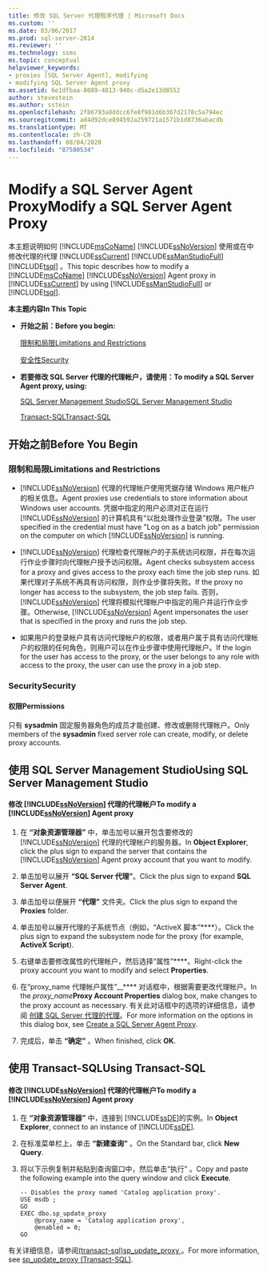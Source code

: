 ```yaml
---
title: 修改 SQL Server 代理程序代理 | Microsoft Docs
ms.custom: ''
ms.date: 03/06/2017
ms.prod: sql-server-2014
ms.reviewer: ''
ms.technology: ssms
ms.topic: conceptual
helpviewer_keywords:
- proxies [SQL Server Agent], modifying
- modifying SQL Server Agent proxy
ms.assetid: 6e1dfbaa-8089-4813-940c-d5a2e13d8552
author: stevestein
ms.author: sstein
ms.openlocfilehash: 2f86793a8ddcc6fe8f981d6b367d2178c5a794ec
ms.sourcegitcommit: ad4d92dce894592a259721a1571b1d8736abacdb
ms.translationtype: MT
ms.contentlocale: zh-CN
ms.lasthandoff: 08/04/2020
ms.locfileid: "87580534"
---
```

# <a name="modify-a-sql-server-agent-proxy"></a><span data-ttu-id="1acb4-102">Modify a SQL Server Agent Proxy</span><span class="sxs-lookup"><span data-stu-id="1acb4-102">Modify a SQL Server Agent Proxy</span></span>
  <span data-ttu-id="1acb4-103">本主题说明如何 [!INCLUDE[msCoName](../../includes/msconame-md.md)] [!INCLUDE[ssNoVersion](../../includes/ssnoversion-md.md)] 使用或在中修改代理的代理 [!INCLUDE[ssCurrent](../../includes/sscurrent-md.md)] [!INCLUDE[ssManStudioFull](../../includes/ssmanstudiofull-md.md)] [!INCLUDE[tsql](../../includes/tsql-md.md)] 。</span><span class="sxs-lookup"><span data-stu-id="1acb4-103">This topic describes how to modify a [!INCLUDE[msCoName](../../includes/msconame-md.md)] [!INCLUDE[ssNoVersion](../../includes/ssnoversion-md.md)] Agent proxy in [!INCLUDE[ssCurrent](../../includes/sscurrent-md.md)] by using [!INCLUDE[ssManStudioFull](../../includes/ssmanstudiofull-md.md)] or [!INCLUDE[tsql](../../includes/tsql-md.md)].</span></span>  
  
 <span data-ttu-id="1acb4-104">**本主题内容**</span><span class="sxs-lookup"><span data-stu-id="1acb4-104">**In This Topic**</span></span>  
  
-   <span data-ttu-id="1acb4-105">**开始之前：**</span><span class="sxs-lookup"><span data-stu-id="1acb4-105">**Before you begin:**</span></span>  
  
     [<span data-ttu-id="1acb4-106">限制和局限</span><span class="sxs-lookup"><span data-stu-id="1acb4-106">Limitations and Restrictions</span></span>](#Restrictions)  
  
     [<span data-ttu-id="1acb4-107">安全性</span><span class="sxs-lookup"><span data-stu-id="1acb4-107">Security</span></span>](#Security)  
  
-   <span data-ttu-id="1acb4-108">**若要修改 SQL Server 代理的代理帐户，请使用：**</span><span class="sxs-lookup"><span data-stu-id="1acb4-108">**To modify a SQL Server Agent proxy, using:**</span></span>  
  
     [<span data-ttu-id="1acb4-109">SQL Server Management Studio</span><span class="sxs-lookup"><span data-stu-id="1acb4-109">SQL Server Management Studio</span></span>](#SSMSProcedure)  
  
     [<span data-ttu-id="1acb4-110">Transact-SQL</span><span class="sxs-lookup"><span data-stu-id="1acb4-110">Transact-SQL</span></span>](#TsqlProcedure)  
  
##  <a name="before-you-begin"></a><a name="BeforeYouBegin"></a> <span data-ttu-id="1acb4-111">开始之前</span><span class="sxs-lookup"><span data-stu-id="1acb4-111">Before You Begin</span></span>  
  
###  <a name="limitations-and-restrictions"></a><a name="Restrictions"></a> <span data-ttu-id="1acb4-112">限制和局限</span><span class="sxs-lookup"><span data-stu-id="1acb4-112">Limitations and Restrictions</span></span>  
  
-   [!INCLUDE[ssNoVersion](../../includes/ssnoversion-md.md)] <span data-ttu-id="1acb4-113">代理的代理帐户使用凭据存储 Windows 用户帐户的相关信息。</span><span class="sxs-lookup"><span data-stu-id="1acb4-113">Agent proxies use credentials to store information about Windows user accounts.</span></span> <span data-ttu-id="1acb4-114">凭据中指定的用户必须对正在运行 [!INCLUDE[ssNoVersion](../../includes/ssnoversion-md.md)] 的计算机具有“以批处理作业登录”权限。</span><span class="sxs-lookup"><span data-stu-id="1acb4-114">The user specified in the credential must have "Log on as a batch job" permission on the computer on which [!INCLUDE[ssNoVersion](../../includes/ssnoversion-md.md)] is running.</span></span>  
  
-   [!INCLUDE[ssNoVersion](../../includes/ssnoversion-md.md)] <span data-ttu-id="1acb4-115">代理检查代理帐户的子系统访问权限，并在每次运行作业步骤时向代理帐户授予访问权限。</span><span class="sxs-lookup"><span data-stu-id="1acb4-115">Agent checks subsystem access for a proxy and gives access to the proxy each time the job step runs.</span></span> <span data-ttu-id="1acb4-116">如果代理对子系统不再具有访问权限，则作业步骤将失败。</span><span class="sxs-lookup"><span data-stu-id="1acb4-116">If the proxy no longer has access to the subsystem, the job step fails.</span></span> <span data-ttu-id="1acb4-117">否则，[!INCLUDE[ssNoVersion](../../includes/ssnoversion-md.md)] 代理将模拟代理帐户中指定的用户并运行作业步骤。</span><span class="sxs-lookup"><span data-stu-id="1acb4-117">Otherwise, [!INCLUDE[ssNoVersion](../../includes/ssnoversion-md.md)] Agent impersonates the user that is specified in the proxy and runs the job step.</span></span>  
  
-   <span data-ttu-id="1acb4-118">如果用户的登录帐户具有访问代理帐户的权限，或者用户属于具有访问代理帐户的权限的任何角色，则用户可以在作业步骤中使用代理帐户。</span><span class="sxs-lookup"><span data-stu-id="1acb4-118">If the login for the user has access to the proxy, or the user belongs to any role with access to the proxy, the user can use the proxy in a job step.</span></span>  
  
###  <a name="security"></a><a name="Security"></a> <span data-ttu-id="1acb4-119">Security</span><span class="sxs-lookup"><span data-stu-id="1acb4-119">Security</span></span>  
  
####  <a name="permissions"></a><a name="Permissions"></a> <span data-ttu-id="1acb4-120">权限</span><span class="sxs-lookup"><span data-stu-id="1acb4-120">Permissions</span></span>  
 <span data-ttu-id="1acb4-121">只有 **sysadmin** 固定服务器角色的成员才能创建、修改或删除代理帐户。</span><span class="sxs-lookup"><span data-stu-id="1acb4-121">Only members of the **sysadmin** fixed server role can create, modify, or delete proxy accounts.</span></span>  
  
##  <a name="using-sql-server-management-studio"></a><a name="SSMSProcedure"></a> <span data-ttu-id="1acb4-122">使用 SQL Server Management Studio</span><span class="sxs-lookup"><span data-stu-id="1acb4-122">Using SQL Server Management Studio</span></span>  
  
#### <a name="to-modify-a-ssnoversion-agent-proxy"></a><span data-ttu-id="1acb4-123">修改 [!INCLUDE[ssNoVersion](../../includes/ssnoversion-md.md)] 代理的代理帐户</span><span class="sxs-lookup"><span data-stu-id="1acb4-123">To modify a [!INCLUDE[ssNoVersion](../../includes/ssnoversion-md.md)] Agent proxy</span></span>  
  
1.  <span data-ttu-id="1acb4-124">在 **“对象资源管理器”** 中，单击加号以展开包含要修改的 [!INCLUDE[ssNoVersion](../../includes/ssnoversion-md.md)] 代理的代理帐户的服务器。</span><span class="sxs-lookup"><span data-stu-id="1acb4-124">In **Object Explorer**, click the plus sign to expand the server that contains the [!INCLUDE[ssNoVersion](../../includes/ssnoversion-md.md)] Agent proxy account that you want to modify.</span></span>  
  
2.  <span data-ttu-id="1acb4-125">单击加号以展开 **“SQL Server 代理”**。</span><span class="sxs-lookup"><span data-stu-id="1acb4-125">Click the plus sign to expand **SQL Server Agent**.</span></span>  
  
3.  <span data-ttu-id="1acb4-126">单击加号以便展开 **“代理”** 文件夹。</span><span class="sxs-lookup"><span data-stu-id="1acb4-126">Click the plus sign to expand the **Proxies** folder.</span></span>  
  
4.  <span data-ttu-id="1acb4-127">单击加号以展开代理的子系统节点（例如，“ActiveX 脚本”\*\*\*\*）。</span><span class="sxs-lookup"><span data-stu-id="1acb4-127">Click the plus sign to expand the subsystem node for the proxy (for example, **ActiveX Script**).</span></span>  
  
5.  <span data-ttu-id="1acb4-128">右键单击要修改属性的代理帐户，然后选择“属性”\*\*\*\*。</span><span class="sxs-lookup"><span data-stu-id="1acb4-128">Right-click the proxy account you want to modify and select **Properties**.</span></span>  
  
6.  <span data-ttu-id="1acb4-129">在“proxy_name 代理帐户属性”__\*\*\*\* 对话框中，根据需要更改代理帐户。</span><span class="sxs-lookup"><span data-stu-id="1acb4-129">In the _proxy_name_**Proxy Account Properties** dialog box, make changes to the proxy account as necessary.</span></span> <span data-ttu-id="1acb4-130">有关此对话框中的选项的详细信息，请参阅 [创建 SQL Server 代理的代理](create-a-sql-server-agent-proxy.md)。</span><span class="sxs-lookup"><span data-stu-id="1acb4-130">For more information on the options in this dialog box, see [Create a SQL Server Agent Proxy](create-a-sql-server-agent-proxy.md).</span></span>  
  
7.  <span data-ttu-id="1acb4-131">完成后，单击 **“确定”** 。</span><span class="sxs-lookup"><span data-stu-id="1acb4-131">When finished, click **OK**.</span></span>  
  
##  <a name="using-transact-sql"></a><a name="TsqlProcedure"></a> <span data-ttu-id="1acb4-132">使用 Transact-SQL</span><span class="sxs-lookup"><span data-stu-id="1acb4-132">Using Transact-SQL</span></span>  
  
#### <a name="to-modify-a-ssnoversion-agent-proxy"></a><span data-ttu-id="1acb4-133">修改 [!INCLUDE[ssNoVersion](../../includes/ssnoversion-md.md)] 代理的代理帐户</span><span class="sxs-lookup"><span data-stu-id="1acb4-133">To modify a [!INCLUDE[ssNoVersion](../../includes/ssnoversion-md.md)] Agent proxy</span></span>  
  
1.  <span data-ttu-id="1acb4-134">在 **“对象资源管理器”** 中，连接到 [!INCLUDE[ssDE](../../includes/ssde-md.md)]的实例。</span><span class="sxs-lookup"><span data-stu-id="1acb4-134">In **Object Explorer**, connect to an instance of [!INCLUDE[ssDE](../../includes/ssde-md.md)].</span></span>  
  
2.  <span data-ttu-id="1acb4-135">在标准菜单栏上，单击 **“新建查询”** 。</span><span class="sxs-lookup"><span data-stu-id="1acb4-135">On the Standard bar, click **New Query**.</span></span>  
  
3.  <span data-ttu-id="1acb4-136">将以下示例复制并粘贴到查询窗口中，然后单击“执行” 。</span><span class="sxs-lookup"><span data-stu-id="1acb4-136">Copy and paste the following example into the query window and click **Execute**.</span></span>  
  
    ```  
    -- Disables the proxy named 'Catalog application proxy'.  
    USE msdb ;  
    GO  
    EXEC dbo.sp_update_proxy  
        @proxy_name = 'Catalog application proxy',  
        @enabled = 0;  
    GO  
    ```  
  
 <span data-ttu-id="1acb4-137">有关详细信息，请参阅[&#40;transact-sql&#41;sp_update_proxy ](/sql/relational-databases/system-stored-procedures/sp-update-proxy-transact-sql)。</span><span class="sxs-lookup"><span data-stu-id="1acb4-137">For more information, see [sp_update_proxy &#40;Transact-SQL&#41;](/sql/relational-databases/system-stored-procedures/sp-update-proxy-transact-sql).</span></span>  
  
  
